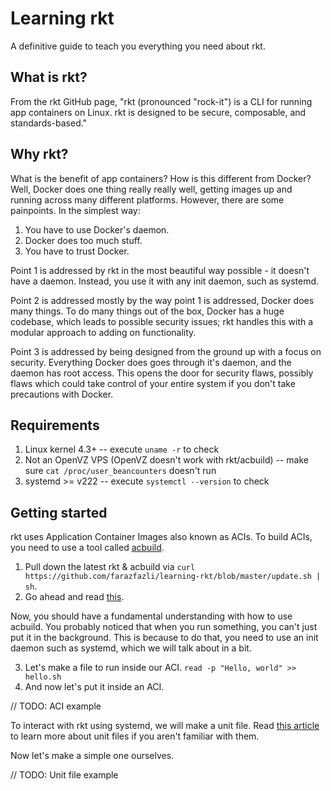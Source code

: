 # Learning rkt
A definitive guide to teach you everything you need about rkt.

## What is rkt?

From the rkt GitHub page, "rkt (pronounced "rock-it") is a CLI for running app containers on Linux. rkt is designed to be secure, composable, and standards-based."

## Why rkt?

What is the benefit of app containers? How is this different from Docker? Well, Docker does one thing really really well, getting images up and running across many different platforms. However, there are some painpoints. In the simplest way:

1. You have to use Docker's daemon.
2. Docker does too much stuff.
3. You have to trust Docker.

Point 1 is addressed by rkt in the most beautiful way possible - it doesn't have a daemon. Instead, you use it with any init daemon, such as systemd.

Point 2 is addressed mostly by the way point 1 is addressed, Docker does many things. To do many things out of the box, Docker has a huge codebase, which leads to possible security issues; rkt handles this with a modular approach to adding on functionality.

Point 3 is addressed by being designed from the ground up with a focus on security. Everything Docker does goes through it's daemon, and the daemon has root access. This opens the door for security flaws, possibly flaws which could take control of your entire system if you don't take precautions with Docker.

## Requirements

1. Linux kernel 4.3+ -- execute `uname -r` to check
2. Not an OpenVZ VPS (OpenVZ doesn't work with rkt/acbuild) -- make sure `cat /proc/user_beancounters` doesn't run
3. systemd >= v222 -- execute `systemctl --version` to check


## Getting started

rkt uses Application Container Images also known as ACIs. To build ACIs, you need to use a tool called [acbuild](https://github.com/appc/acbuild). 

1. Pull down the latest rkt & acbuild via `curl https://github.com/farazfazli/learning-rkt/blob/master/update.sh | sh`.
2. Go ahead and read [this](https://github.com/appc/acbuild/blob/master/Documentation/getting-started.md).

Now, you should have a fundamental understanding with how to use acbuild. You probably noticed that when you run something, you can't just put it in the background. This is because to do that, you need to use an init daemon such as systemd, which we will talk about in a bit.

3. Let's make a file to run inside our ACI. `read -p "Hello, world" >> hello.sh`
4. And now let's put it inside an ACI.

// TODO: ACI example

To interact with rkt using systemd, we will make a unit file. Read [this article](https://www.digitalocean.com/community/tutorials/understanding-systemd-units-and-unit-files) to learn more about unit files if you aren't familiar with them.

Now let's make a simple one ourselves.

// TODO: Unit file example





<!--
## Delete all pods

Testing pods frequently and need to clean up your rkt list? Delete all pods with a single command if you don't feel like changing your ```rkt gc``` grace period.
```
sudo rkt rm $(rkt list --no-legend=true | cut -c-5)
```
-->
